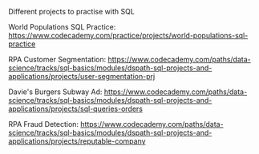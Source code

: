 Different projects to practise with SQL

World Populations SQL Practice: https://www.codecademy.com/practice/projects/world-populations-sql-practice

RPA Customer Segmentation: https://www.codecademy.com/paths/data-science/tracks/sql-basics/modules/dspath-sql-projects-and-applications/projects/user-segmentation-prj

Davie's Burgers Subway Ad: https://www.codecademy.com/paths/data-science/tracks/sql-basics/modules/dspath-sql-projects-and-applications/projects/sql-queries-orders

RPA Fraud Detection: https://www.codecademy.com/paths/data-science/tracks/sql-basics/modules/dspath-sql-projects-and-applications/projects/reputable-company
